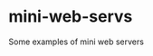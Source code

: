 # mini-web-servs

<!--

#field
Web

#groups
Backend

#languages
Assembly

#frames and libs

-->

Some examples of mini web servers

